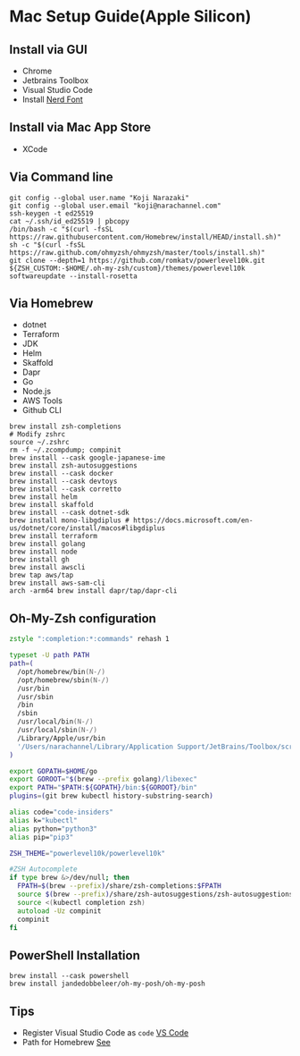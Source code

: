 # Mac Setup Guide(Apple Silicon)

## Install via GUI

- Chrome
- Jetbrains Toolbox
- Visual Studio Code
- Install [Nerd Font](https://www.nerdfonts.com/font-downloads)

## Install via Mac App Store

- XCode

## Via Command line

```shell
git config --global user.name "Koji Narazaki"
git config --global user.email "koji@narachannel.com"
ssh-keygen -t ed25519
cat ~/.ssh/id_ed25519 | pbcopy
/bin/bash -c "$(curl -fsSL https://raw.githubusercontent.com/Homebrew/install/HEAD/install.sh)"
sh -c "$(curl -fsSL https://raw.github.com/ohmyzsh/ohmyzsh/master/tools/install.sh)"
git clone --depth=1 https://github.com/romkatv/powerlevel10k.git ${ZSH_CUSTOM:-$HOME/.oh-my-zsh/custom}/themes/powerlevel10k
softwareupdate --install-rosetta
```

## Via Homebrew

- dotnet
- Terraform
- JDK
- Helm
- Skaffold
- Dapr
- Go
- Node.js
- AWS Tools
- Github CLI

```shell
brew install zsh-completions
# Modify zshrc
source ~/.zshrc
rm -f ~/.zcompdump; compinit
brew install --cask google-japanese-ime
brew install zsh-autosuggestions
brew install --cask docker
brew install --cask devtoys
brew install --cask corretto
brew install helm
brew install skaffold
brew install --cask dotnet-sdk
brew install mono-libgdiplus # https://docs.microsoft.com/en-us/dotnet/core/install/macos#libgdiplus
brew install terraform
brew install golang
brew install node
brew install gh
brew install awscli
brew tap aws/tap
brew install aws-sam-cli
arch -arm64 brew install dapr/tap/dapr-cli
```

## Oh-My-Zsh configuration

```zsh
zstyle ":completion:*:commands" rehash 1

typeset -U path PATH
path=(
  /opt/homebrew/bin(N-/)
  /opt/homebrew/sbin(N-/)
  /usr/bin
  /usr/sbin
  /bin
  /sbin
  /usr/local/bin(N-/)
  /usr/local/sbin(N-/)
  /Library/Apple/usr/bin
  '/Users/narachannel/Library/Application Support/JetBrains/Toolbox/scripts'
)

export GOPATH=$HOME/go
export GOROOT="$(brew --prefix golang)/libexec"
export PATH="$PATH:${GOPATH}/bin:${GOROOT}/bin"
plugins=(git brew kubectl history-substring-search)

alias code="code-insiders"
alias k="kubectl"
alias python="python3"
alias pip="pip3"

ZSH_THEME="powerlevel10k/powerlevel10k"

#ZSH Autocomplete
if type brew &>/dev/null; then
  FPATH=$(brew --prefix)/share/zsh-completions:$FPATH
  source $(brew --prefix)/share/zsh-autosuggestions/zsh-autosuggestions.zsh
  source <(kubectl completion zsh)
  autoload -Uz compinit
  compinit
fi
```

## PowerShell Installation

```shell
brew install --cask powershell
brew install jandedobbeleer/oh-my-posh/oh-my-posh
```

## Tips

- Register Visual Studio Code as `code` [VS Code](https://code.visualstudio.com/docs/setup/mac)
- Path for Homebrew [See](https://zenn.dev/sprout2000/articles/bd1fac2f3f83bc)